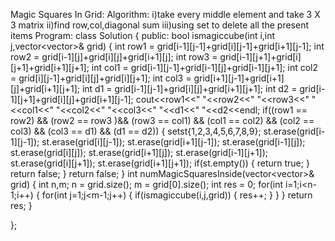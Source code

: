Magic Squares In Grid:
  Algorithm:
    i)take every middle element and take 3 X 3 matrix
    ii)find row,col,diagonal sum
    iii)using set to delete all the present items
  Program:
    class Solution {
public:
    bool ismagiccube(int i,int j,vector<vector<int>>& grid)
    {
        int row1 = grid[i-1][j-1]+grid[i][j-1]+grid[i+1][j-1];
        int row2 = grid[i-1][j]+grid[i][j]+grid[i+1][j];
        int row3 = grid[i-1][j+1]+grid[i][j+1]+grid[i+1][j+1];
        int col1 = grid[i-1][j-1]+grid[i-1][j]+grid[i-1][j+1];
        int col2 = grid[i][j-1]+grid[i][j]+grid[i][j+1];
        int col3 = grid[i+1][j-1]+grid[i+1][j]+grid[i+1][j+1];
        int d1 = grid[i-1][j-1]+grid[i][j]+grid[i+1][j+1];
        int d2 = grid[i-1][j+1]+grid[i][j]+grid[i+1][j-1];
        cout<<row1<<" "<<row2<<" "<<row3<<" "<<col1<<" "<<col2<<" "<<col3<<" "<<d1<<" "<<d2<<endl;
        if((row1 == row2) && (row2 == row3 )&& (row3 == col1) && (col1 == col2) && (col2 == col3) && (col3 == d1) && (d1 == d2))
        {
            set<int>st{1,2,3,4,5,6,7,8,9};
            st.erase(grid[i-1][j-1]);
            st.erase(grid[i][j-1]);
            st.erase(grid[i+1][j-1]);
            st.erase(grid[i-1][j]);
            st.erase(grid[i][j]);
            st.erase(grid[i+1][j]);
            st.erase(grid[i-1][j+1]);
            st.erase(grid[i][j+1]);
            st.erase(grid[i+1][j+1]);
            if(st.empty())
            {
                return true;
            }
            return false;
        }
        return false;
    }
    int numMagicSquaresInside(vector<vector<int>>& grid) {
        int n,m;
        n = grid.size();
        m = grid[0].size();
        int res = 0;
        for(int i=1;i<n-1;i++)
        {
            for(int j=1;j<m-1;j++)
            {
                if(ismagiccube(i,j,grid))
                {
                    res++;
                }
            }
        }
        return res;
    }
        
};
